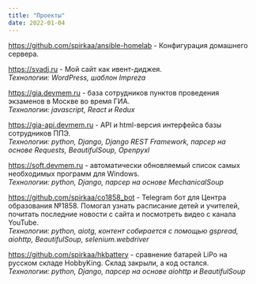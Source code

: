 ```yaml
---
title: "Проекты"
date: 2022-01-04
---
```


<https://github.com/spirkaa/ansible-homelab> - Конфигурация домашнего сервера.

<https://svadj.ru> - Мой сайт как ивент-диджея.  \
_Технологии: WordPress, шаблон Impreza_

<https://gia.devmem.ru> - база сотрудников пунктов проведения экзаменов в Москве во время ГИА.  \
_Технологии: javascript, React и Redux_

<https://gia-api.devmem.ru> - API и html-версия интерфейса базы сотрудников ППЭ.  \
_Технологии: python, Django, Django REST Framework, парсер на основе Requests, BeautifulSoup, Openpyxl_

<https://soft.devmem.ru> - автоматически обновляемый список самых необходимых программ для Windows.  \
_Технологии: python, Django, парсер на основе MechanicalSoup_

<https://github.com/spirkaa/co1858_bot> - Telegram бот для Центра образования №1858. Помогал узнать расписание детей и учителей, почитать последние новости с сайта и посмотреть видео с канала YouTube.  \
_Технологии: python, aiotg, контент собирается с помощью gspread, aiohttp, BeautifulSoup, selenium.webdriver_

<https://github.com/spirkaa/hkbattery> - сравнение батарей LiPo на русском складе HobbyKing. Склад закрыли, а код остался.  \
_Технологии: python, Django, парсер на основе aiohttp и BeautifulSoup_
